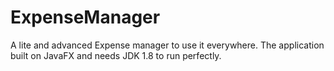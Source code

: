 # ExpenseManager
A lite and advanced Expense manager to use it everywhere.
The application built on JavaFX and needs JDK 1.8 to run perfectly.
